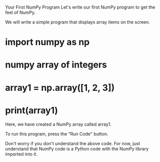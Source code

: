 Your First NumPy Program
Let's write our first NumPy program to get the feel of NumPy.

We will write a simple program that displays array items on the screen.

# import numpy as np

# numpy array of integers

# array1 = np.array([1, 2, 3])

# print(array1)

Here, we have created a NumPy array called array1.

To run this program, press the "Run Code" button.

Don't worry if you don't understand the above code. For now, just understand that NumPy code is a Python code with the NumPy library imported into it.
